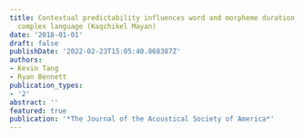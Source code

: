 ```yaml
---
title: Contextual predictability influences word and morpheme duration in a morphologically
  complex language (Kaqchikel Mayan)
date: '2018-01-01'
draft: false
publishDate: '2022-02-23T15:05:40.868387Z'
authors:
- Kevin Tang
- Ryan Bennett
publication_types:
- '2'
abstract: ''
featured: true
publication: '*The Journal of the Acoustical Society of America*'
---
```


